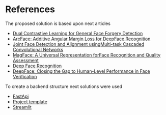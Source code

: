 # References

The proposed solution is based upon next articles

- [Dual Contrastive Learning for General Face Forgery Detection](https://arxiv.org/pdf/2112.13522v1.pdf)
- [ArcFace: Additive Angular Margin Loss for DeepFace Recognition](https://arxiv.org/pdf/1801.07698.pdf)
- [Joint Face Detection and Alignment usingMulti-task Cascaded Convolutional Networks](https://kpzhang93.github.io/MTCNN_face_detection_alignment/paper/spl.pdf)
- [MagFace: A Universal Representation forFace Recognition and Quality Assessment](https://arxiv.org/pdf/2103.06627.pdf)
- [Deep Face Recognition](https://www.robots.ox.ac.uk/~vgg/publications/2015/Parkhi15/parkhi15.pdf)
- [DeepFace: Closing the Gap to Human-Level Performance in Face Verification](https://www.cs.toronto.edu/~ranzato/publications/taigman_cvpr14.pdf)

To create a backend structure next solutions were used

- [FastApi](https://fastapi.tiangolo.com/)
- [Project template](https://github.com/drivendata/cookiecutter-data-science)
- [Streamlit](https://streamlit.io/)
